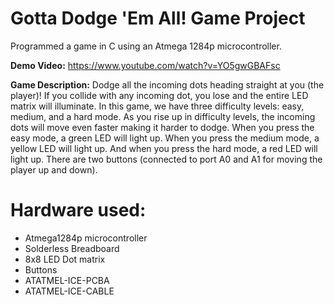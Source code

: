 # Gotta Dodge 'Em All! Game Project

Programmed a game in C using an Atmega 1284p microcontroller.

**Demo Video:** https://www.youtube.com/watch?v=YO5gwGBAFsc

**Game Description:** Dodge all the incoming dots heading straight at you (the player)! If you collide with any incoming dot, you lose and the entire LED matrix will illuminate. In this game, we have three difficulty levels: easy, medium, and a hard mode. As you rise up in difficulty levels, the incoming dots will move even faster making it harder to dodge. When you press the easy mode, a green LED will light up. When you press the medium mode, a yellow LED will light up. And when you press the hard mode, a red LED will light up. There are two buttons (connected to port A0 and A1 for moving the player up and down).

# Hardware used:
* Atmega1284p microcontroller
* Solderless Breadboard
* 8x8 LED Dot matrix
* Buttons
* ATATMEL-ICE-PCBA
* ATATMEL-ICE-CABLE

